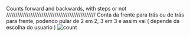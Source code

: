 Counts forward and backwards, with steps or not
////////////////////////////////////////////////
Conta da frente para trás ou de trás para frente, podendo pular de 2 em 2, 3 em 3 e assim vai ( depende da escolha do usuario )
![count](https://gyazo.com/0fbd7cf440fee3e2dff44fa12d87dbea.png)

